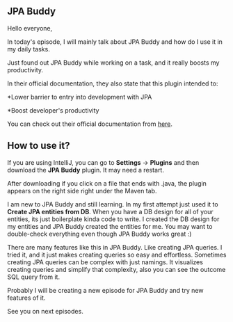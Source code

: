 ## JPA Buddy

Hello everyone,

In today's episode, I will mainly talk about JPA Buddy and how do I use it in my daily tasks.

Just found out JPA Buddy while working on a task, and it really boosts my productivity.

In their official documentation, they also state that this plugin intended to:

*Lower barrier to entry into development with JPA

*Boost developer's productivity

You can check out their official documentation from  [here](https://jpa-buddy.com/documentation/).

## How to use it?

If you are using IntelliJ, you can go to **Settings** -> **Plugins** and then download the **JPA Buddy** plugin. It may need a restart.

After downloading if you click on a file that ends with .java, the plugin appears on the right side right under the Maven tab.

I am new to JPA Buddy and still learning. In my first attempt just used it to **Create JPA entities from DB**.
When you have a DB design for all of your entities, its just boilerplate kinda code to write. I created the DB design for my entities and JPA Buddy created the entities for me.
You may want to double-check everything even though JPA Buddy works great :)

There are many features like this in JPA Buddy. Like creating JPA queries. I tried it, and it just makes creating queries so easy and effortless. 
Sometimes creating JPA queries can be complex with just namings. It visualizes creating queries and simplify that complexity, also you can see the outcome SQL query from it.

Probably I will be creating a new episode for JPA Buddy and try new features of it.

See you on next episodes.

